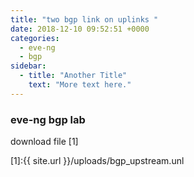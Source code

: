 ```yaml
---
title: "two bgp link on uplinks "
date: 2018-12-10 09:52:51 +0000
categories:
  - eve-ng
  - bgp
sidebar:
  - title: "Another Title"
    text: "More text here."
---
```


<h3>  eve-ng bgp lab </h3>

download file [1]

[1]:{{ site.url }}/uploads/bgp_upstream.unl


